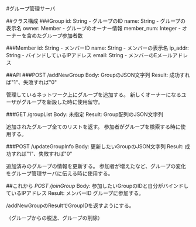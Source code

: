 #グループ管理サーバ

##クラス構成
###Group
id: String - グループのID
name: String - グループの表示名
owner: Member - グループのオーナー情報
member_num: Integer - オーナーを含めたグループ参加者数

###Member
id: String - メンバーID
name: String - メンバーの表示名
ip_addr: String - バインドしているIPアドレス
email: String - メンバーのEメールアドレス

##API
###POST /addNewGroup
Body: GroupのJSON文字列
Result: 成功すれば"1"、失敗すれば"0"

管理しているネットワーク上にグループを追加する。
新しくオーナーになるユーザがグループを新設した時に使用留守。

###GET /groupList
Body: 未指定
Result: Group配列のJSON文字列

追加されたグループ全てのリストを返す。
参加者がグループを検索する時に使用する。

###POST /updateGroupInfo
Body: 更新したいGroupのJSON文字列
Result: 成功すれば"1"、失敗すれば"0"

追加済みのグループの情報を更新する。
参加者が増えたなど、グループの変化をグループ管理サーバに伝える時に使用する。

##これから
*POST /joinGroup*
Body: 参加したいGroupのIDと自分がバインドしているIPアドレス
Result: メンバーID
グループに参加する。

/addNewGroupのResultでGroupIDを返すようにする。

（グループからの脱退、グループの削除）
